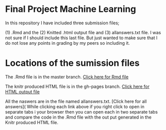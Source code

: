 # Final Project Machine Learning
In this repository I have included three submission files;

  (1) .Rmd and the (2) Knitted .html output file  and (3) allanswers.txt file.  I was not sure if I should include this last file. But just wanted to make sure that I do not lose any points in grading by my peers so including it.

# Locations of the sumission files
The .Rmd file is in the master branch. [Click here for Rmd file](https://github.com/jtgharp/FinalProjectMachineLearning/blob/master/MLProject.Rmd)  

The knitr produced HTML file is in the gh-pages branch. [Click here for HTML output file](https://jtgharp.github.io/FinalProjectMachineLearning/)    

All the naswers are in the file named allanswers.txt.  [Click here for all answers](
While clicking each link above if you right click to open in separate tabs i your browser then you can open each in two separate tabs and compare the code in the .Rmd file with the out put generated in the Knitr produced HTML file.  

